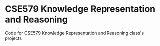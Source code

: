# CSE579 Knowledge Representation and Reasoning
 Code for CSE579 Knowledge Representation and Reasoning class's projects
